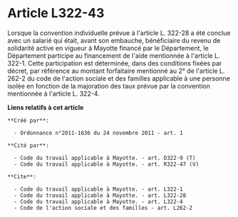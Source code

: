 # Article L322-43

Lorsque la convention individuelle prévue à l'article L. 322-28 a été conclue avec un salarié qui était, avant son embauche,
bénéficiaire du revenu de solidarité active en vigueur à Mayotte financé par le Département, le Département participe au
financement de l'aide mentionnée à l'article L. 322-1. Cette participation est déterminée, dans des conditions fixées par
décret, par référence au montant forfaitaire mentionné au 2° de l'article L. 262-2 du code de l'action sociale et des
familles applicable à une personne isolée en fonction de la majoration des taux prévue par la convention mentionnée à
l'article L. 322-4.

**Liens relatifs à cet article**

	**Créé par**:

	  - Ordonnance n°2011-1636 du 24 novembre 2011 - art. 1

	**Cité par**:

	  - Code du travail applicable à Mayotte. - art. D322-9 (T)
	  - Code du travail applicable à Mayotte. - art. R322-47 (V)

	**Cite**:

	  - Code du travail applicable à Mayotte. - art. L322-1
	  - Code du travail applicable à Mayotte. - art. L322-28
	  - Code du travail applicable à Mayotte. - art. L322-4
	  - Code de l'action sociale et des familles - art. L262-2
